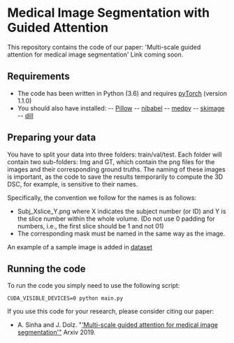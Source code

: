 # Medical Image Segmentation with Guided Attention
This repository contains the code of our paper: 'Multi-scale guided attention for medical image segmentation' Link coming soon.

## Requirements

- The code has been written in Python (3.6) and requires [pyTorch](https://pytorch.org) (version 1.1.0)
- You should also have installed:
-- [Pillow](https://pillow.readthedocs.io/en/stable/index.html)
-- [nibabel](https://nipy.org/nibabel/)
-- [medpy](https://pypi.org/project/MedPy/)
-- [skimage](https://scikit-image.org)
-- [dill](https://pypi.org/project/dill/)

## Preparing your data
You have to split your data into three folders: train/val/test. Each folder will contain two sub-folders: Img and GT, which contain the png files for the images and their corresponding ground truths. The naming of these images is important, as the code to save the results temporarily to compute the 3D DSC, for example, is sensitive to their names.

Specifically, the convention we follow for the names is as follows:
- Subj_Xslice_Y.png where X indicates the subject number (or ID) and Y is the slice number within the whole volume. (Do not use 0 padding for numbers, i.e., the first slice should be 1 and not 01)
- The corresponding mask must be named in the same way as the image.

An example of a sample image is added in [dataset](https://github.com/sinAshish/Multi-Scale-Attention/tree/master/DataSetSample/train)
## Running the code
To run the code you simply need to use the following script:

```
CUDA_VISIBLE_DEVICES=0 python main.py
```

If you use this code for your research, please consider citing our paper:

- A. Sinha and J. Dolz. "['Multi-scale guided attention for medical image segmentation'"]() Arxiv 2019.
